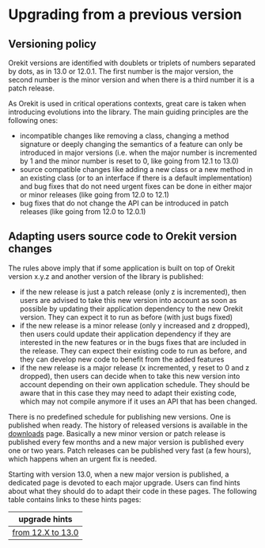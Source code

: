 <!--- Copyright 2002-2024 Thales Alenia Space
  Licensed under the Apache License, Version 2.0 (the "License");
  you may not use this file except in compliance with the License.
  You may obtain a copy of the License at

    http://www.apache.org/licenses/LICENSE-2.0

  Unless required by applicable law or agreed to in writing, software
  distributed under the License is distributed on an "AS IS" BASIS,
  WITHOUT WARRANTIES OR CONDITIONS OF ANY KIND, either express or implied.
  See the License for the specific language governing permissions and
  limitations under the License.
-->

# Upgrading from a previous version

## Versioning policy

Orekit versions are identified with doublets or triplets of numbers separated
by dots, as in 13.0 or 12.0.1. The first number is the major version, the second
number is the minor version and when there is a third number it is a patch release.

As Orekit is used in critical operations contexts, great care is taken when
introducing evolutions into the library. The main guiding principles are the
following ones:

 - incompatible changes like removing a class, changing a method signature
   or deeply changing the semantics of a feature can only be introduced in
   major versions (i.e. when the major number is incremented by 1 and the minor
   number is reset to 0, like going from 12.1 to 13.0)
 - source compatible changes like adding a new class or a new method in an
   existing class (or to an interface if there is a default implementation) and
   bug fixes that do not need urgent fixes can be done in either major or minor
   releases (like going from 12.0 to 12.1)
 - bug fixes that do not change the API can be introduced in patch releases
   (like going from 12.0 to 12.0.1)

## Adapting users source code to Orekit version changes

The rules above imply that if some application is built on top of Orekit version x.y.z
and another version of the library is published:

  - if the new release is just a patch release (only z is incremented),
    then users are advised to take this new version into account as soon
    as possible by updating their application dependency to the new Orekit
    version. They can expect it to run as before (with just bugs fixed)
  - if the new release is a minor release (only y increased and z dropped),
    then users could update their application dependency if they are interested
    in the new features or in the bugs fixes that are included in the release.
    They can expect their existing code to run as before, and they can develop
    new code to benefit from the added features
  - if the new release is a major release (x incremented, y reset to 0 and
    z dropped), then users can decide when to take this new version into account
    depending on their own application schedule. They should be aware that in
    this case they may need to adapt their existing code, which may not compile
    anymore if it uses an API that has been changed.

There is no predefined schedule for publishing new versions. One is published when
ready. The history of released versions is available in the [downloads](./downloads.html)
page. Basically a new minor version or patch release is published every few months
and a new major version is published every one or two years. Patch releases can
be published very fast (a few hours), which happens when an urgent fix is needed.

Starting with version 13.0, when a new major version is published, a dedicated
page is devoted to each major upgrade. Users can find hints about what they
should do to adapt their code in these pages. The following table contains links
to these hints pages:

| upgrade hints                                 |
|-----------------------------------------------|
| [from 12.X to 13.0](./upgrades/12-to-13.html) |
